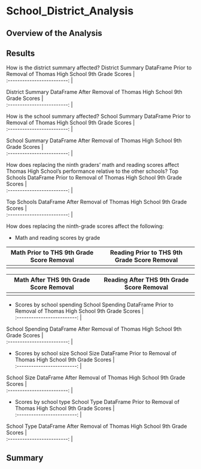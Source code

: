 # School_District_Analysis

## Overview of the Analysis

## Results
How is the district summary affected?
District Summary DataFrame Prior to Removal of Thomas High School 9th Grade Scores            |  
:-------------------------:
![]()|  

District Summary DataFrame After Removal of Thomas High School 9th Grade Scores            |  
:-------------------------:
![]()|  

How is the school summary affected?
School Summary DataFrame Prior to Removal of Thomas High School 9th Grade Scores            |  
:-------------------------:
![]()|  

School Summary DataFrame After Removal of Thomas High School 9th Grade Scores            |  
:-------------------------:
![]()|  

How does replacing the ninth graders’ math and reading scores affect Thomas High School’s performance relative to the other schools?
Top Schools DataFrame Prior to Removal of Thomas High School 9th Grade Scores            |  
:-------------------------:
![]()|  

Top Schools DataFrame After Removal of Thomas High School 9th Grade Scores            |  
:-------------------------:
![]()| 

How does replacing the ninth-grade scores affect the following:
* Math and reading scores by grade

Math Prior to THS 9th Grade Score Removal           |  Reading Prior to THS 9th Grade Score Removal
:-------------------------:|:-------------------------:
![]()|  ![]()

Math After THS 9th Grade Score Removal           |  Reading After THS 9th Grade Score Removal
:-------------------------:|:-------------------------:
![]()|  ![]()

* Scores by school spending
School Spending DataFrame Prior to Removal of Thomas High School 9th Grade Scores            |  
:-------------------------:
![]()|  

School Spending DataFrame After Removal of Thomas High School 9th Grade Scores            |  
:-------------------------:
![]()|  
* Scores by school size
School Size DataFrame Prior to Removal of Thomas High School 9th Grade Scores            |  
:-------------------------:
![]()|  

School Size DataFrame After Removal of Thomas High School 9th Grade Scores            |  
:-------------------------:
![]()|  
* Scores by school type
School Type DataFrame Prior to Removal of Thomas High School 9th Grade Scores            |  
:-------------------------:
![]()|  

School Type DataFrame After Removal of Thomas High School 9th Grade Scores            |  
:-------------------------:
![]()|  

## Summary

